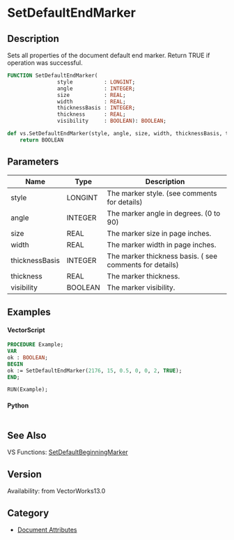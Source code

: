 # SetDefaultEndMarker

## Description
Sets all properties of the document default end marker. Return TRUE if operation was successful.

```pascal
FUNCTION SetDefaultEndMarker(
				style          : LONGINT;
				angle          : INTEGER;
				size           : REAL;
				width          : REAL;
				thicknessBasis : INTEGER;
				thickness      : REAL;
				visibility     : BOOLEAN): BOOLEAN;
```

```python
def vs.SetDefaultEndMarker(style, angle, size, width, thicknessBasis, thickness, visibility):
    return BOOLEAN
```

## Parameters
|Name|Type|Description|
|---|---|---|
|style|LONGINT|The marker style. (see comments for details)|
|angle|INTEGER|The marker angle in degrees. (0 to 90)|
|size|REAL|The marker size in page inches.|
|width|REAL|The marker width in page inches.|
|thicknessBasis|INTEGER|The marker thickness basis. ( see comments for details)|
|thickness|REAL|The marker thickness.|
|visibility|BOOLEAN|The marker visibility.|

## Examples
#### VectorScript ####
```pascal
PROCEDURE Example;
VAR
ok : BOOLEAN;
BEGIN
ok := SetDefaultEndMarker(2176, 15, 0.5, 0, 0, 2, TRUE);	
END;

RUN(Example);
```
#### Python ####
```python

```

## See Also
VS Functions:
[SetDefaultBeginningMarker](SetDefaultBeginningMarker.md)

## Version
Availability: from VectorWorks13.0

## Category
* [Document Attributes](../Categories/Document%20Attributes.md)
